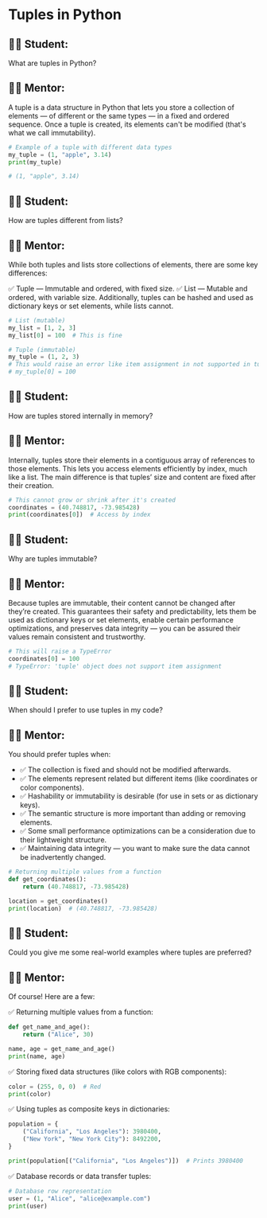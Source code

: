 # Tuples in Python

## 🧑‍🎓 Student:
What are tuples in Python?

## 👨‍🏫 Mentor:
A tuple is a data structure in Python that lets you store a collection of elements — of different or the same types — in a fixed and ordered sequence. Once a tuple is created, its elements can't be modified (that's what we call immutability).

```python
# Example of a tuple with different data types
my_tuple = (1, "apple", 3.14)
print(my_tuple)

# (1, "apple", 3.14)
```

## 🧑‍🎓 Student:
How are tuples different from lists?

## 👨‍🏫 Mentor:
While both tuples and lists store collections of elements, there are some key differences:

✅ Tuple — Immutable and ordered, with fixed size.
✅ List — Mutable and ordered, with variable size.
Additionally, tuples can be hashed and used as dictionary keys or set elements, while lists cannot.

```python
# List (mutable)
my_list = [1, 2, 3]
my_list[0] = 100  # This is fine

# Tuple (immutable)
my_tuple = (1, 2, 3)
# This would raise an error like item assignment in not supported in tuple:
# my_tuple[0] = 100
```

## 🧑‍🎓 Student:
How are tuples stored internally in memory?

## 👨‍🏫 Mentor:
Internally, tuples store their elements in a contiguous array of references to those elements. This lets you access elements efficiently by index, much like a list. The main difference is that tuples’ size and content are fixed after their creation.

```python
# This cannot grow or shrink after it's created
coordinates = (40.748817, -73.985428)
print(coordinates[0])  # Access by index
```

## 🧑‍🎓 Student:
Why are tuples immutable?

## 👨‍🏫 Mentor:
Because tuples are immutable, their content cannot be changed after they’re created. This guarantees their safety and predictability, lets them be used as dictionary keys or set elements, enable certain performance optimizations, and preserves data integrity — you can be assured their values remain consistent and trustworthy.

```python
# This will raise a TypeError
coordinates[0] = 100
# TypeError: 'tuple' object does not support item assignment
```

## 🧑‍🎓 Student:
When should I prefer to use tuples in my code?

## 👨‍🏫 Mentor:
You should prefer tuples when:

- ✅ The collection is fixed and should not be modified afterwards.
- ✅ The elements represent related but different items (like coordinates or color components).
- ✅ Hashability or immutability is desirable (for use in sets or as dictionary keys).
- ✅ The semantic structure is more important than adding or removing elements.
- ✅ Some small performance optimizations can be a consideration due to their lightweight structure.
- ✅ Maintaining data integrity — you want to make sure the data cannot be inadvertently changed.

```python
# Returning multiple values from a function
def get_coordinates():
    return (40.748817, -73.985428)

location = get_coordinates()
print(location)  # (40.748817, -73.985428)
```

## 🧑‍🎓 Student:
Could you give me some real-world examples where tuples are preferred?

## 👨‍🏫 Mentor:
Of course! Here are a few:

✅ Returning multiple values from a function:

```python
def get_name_and_age():
    return ("Alice", 30)

name, age = get_name_and_age()
print(name, age)
```

✅ Storing fixed data structures (like colors with RGB components):

```python
color = (255, 0, 0)  # Red
print(color)
```

✅ Using tuples as composite keys in dictionaries:

```python
population = {
    ("California", "Los Angeles"): 3980400,
    ("New York", "New York City"): 8492200,
}

print(population[("California", "Los Angeles")])  # Prints 3980400
```

✅ Database records or data transfer tuples:

```python
# Database row representation
user = (1, "Alice", "alice@example.com")
print(user)
```